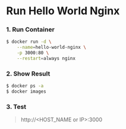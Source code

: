 # Run Hello World Nginx

### 1. Run Container 
```sh
$ docker run -d \
    --name=hello-world-nginx \
    -p 3000:80 \
    --restart=always nginx
```

### 2. Show Result
```sh
$ docker ps -a
$ docker images
```

### 3. Test

> http://<HOST_NAME or IP>:3000
